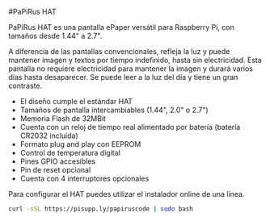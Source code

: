<!--
---
name: PaPiRus HAT
class: board
type: display
formfactor: HAT
manufacturer: Pi Supply
description: PaPiRus is an ePaper / eInk screen HAT module for the Raspberry Pi
url: https://www.kickstarter.com/projects/pisupply/papirus-the-epaper-screen-hat-for-your-raspberry-p
github: https://github.com/PiSupply/PaPiRus
buy: https://www.pi-supply.com/product/papirus-epaper-eink-screen-hat-for-raspberry-pi/
image: 'papirus-hat.png'
pincount: 40
eeprom: yes
power:
  '1':
  '2':
ground:
  '6':
  '9':
  '14':
  '20':
  '25':
  '30':
  '34':
  '39':
pin:
  '3':
    mode: i2c
  '5':
    mode: i2c
  '8':
    name: Border Control
  '10':
    name: Discharge
  '11':
    name: Temp Sens
  '12':
    name: ePaper PWM
  '13':
    name: RTC
  '16':
    name: Panel On
  '18':
    name: Chip On Glass Reset
  '19':
    mode: spi
  '21':
    mode: spi
  '22':
    name: Chip On Glass Busy
  '23':
    mode: spi
  '24':
    mode: spi
  '26':
    mode: spi
  '36':
    name: SW1
    mode: input
    active: low
  '37':
    name: SW2
    mode: input
    active: low
  '38':
    name: SW3
    mode: input
    active: low
  '40':
    name: SW4
    mode: input
    active: low
i2c:
  '0x48':
    name: Temperature Sensor
    device: LM75BD
  '0x6F':
    name: Real Time Clock
    device: MCP7940N
-->
#PaPiRus HAT

PaPiRus HAT es una pantalla ePaper versátil para Raspberry Pi, con tamaños desde 1.44" a 2.7".

A diferencia de las pantallas convencionales, refleja la luz y puede mantener imagen y textos por tiempo indefinido, hasta sin electricidad. Esta pantalla no requiere electricidad para mantener la imagen y durará varios días hasta desaparecer. Se puede leer a la luz del día y tiene un gran contraste.

* El diseño cumple el estándar HAT
* Tamaños de pantalla intercambiables (1.44", 2.0" o 2.7")
* Memoria Flash de 32MBit
* Cuenta con un reloj de tiempo real alimentado por batería (batería CR2032 incluída)
* Formato plug and play con EEPROM
* Control de temperatura digital
* Pines GPIO accesibles
* Pin de reset opcional
* Cuenta con 4 interruptores opcionales

Para configurar el HAT puedes utilizar el instalador online de una línea.

```bash
curl -sSL https://pisupp.ly/papiruscode | sudo bash
```
